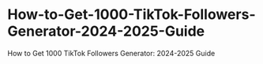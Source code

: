 # How-to-Get-1000-TikTok-Followers-Generator-2024-2025-Guide
How to Get 1000 TikTok Followers Generator: 2024-2025 Guide
